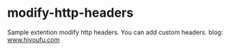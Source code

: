 modify-http-headers
===================

Sample extention modify http headers. 
You can add custom headers.
blog: www.hiyoufu.com
